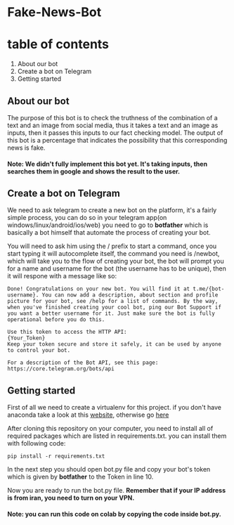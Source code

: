 # Fake-News-Bot


# table of contents


1.   About our bot
2.   Create a bot on Telegram
3.   Getting started



## About our bot

The purpose of this bot is to check the truthness of the combination of a text and an image from social media, thus it takes a text and an image as inputs, then it passes this inputs to our fact checking model. The output of this bot is a percentage that indicates the possibility that this corresponding news is fake.

#### **Note: We didn't fully implement this bot yet. It's taking inputs, then searches them in google and shows the result to the user.**


## Create a bot on Telegram

We need to ask telegram to create a new bot on the platform, it's a fairly simple process, you can do so in your telegram app(on windows/linux/android/ios/web) you need to go to **botfather** which is basically a bot himself that automate the process of creating your bot.

You will need to ask him using the / prefix to start a command, once you start typing it will autocomplete itself, the command you need is /newbot, which will take you to the flow of creating your bot, the bot will prompt you for a name and username for the bot (the username has to be unique), then it will respone with a message like so:



```
Done! Congratulations on your new bot. You will find it at t.me/{bot-username}. You can now add a description, about section and profile picture for your bot, see /help for a list of commands. By the way, when you've finished creating your cool bot, ping our Bot Support if you want a better username for it. Just make sure the bot is fully operational before you do this.

Use this token to access the HTTP API:
{Your_Token}
Keep your token secure and store it safely, it can be used by anyone to control your bot.

For a description of the Bot API, see this page: https://core.telegram.org/bots/api
```





## Getting started

First of all we need to create a virtualenv for this project. if you don't have anaconda take a look at this [website](https://uoa-eresearch.github.io/eresearch-cookbook/recipe/2014/11/26/python-virtual-env/), otherwise go [here](https://uoa-eresearch.github.io/eresearch-cookbook/recipe/2014/11/20/conda/)


After cloning this repository on your computer, you need to install all of required packages which are listed in requirements.txt. you can install them with following code:


```
pip install -r requirements.txt
```

In the next step you should open bot.py file and copy your bot's token which is given by **botfather** to the Token in line 10.

Now you are ready to run the bot.py file. **Remember that if your IP address is from iran, you need to turn on your VPN.**

#### **Note: you can run this code on colab by copying the code inside bot.py.**





